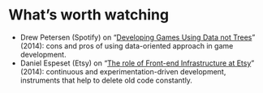 <!--
tags:
  - worth-watching
  - javascript
  - devops
description: List of favorite talks and performances.
-->

# What’s worth watching

- Drew Petersen (Spotify) on “[Developing Games Using Data not Trees](https://www.youtube.com/watch?v=uNVP5jDOVAY)” (2014): cons and pros of using data-oriented approach in game development.
- Daniel Espeset (Etsy) on “[The role of Front-end Infrastructure at Etsy](https://vimeo.com/109912254)” (2014): continuous and experimentation-driven development, instruments that help to delete old code constantly.
<!--:.post__content-list-->